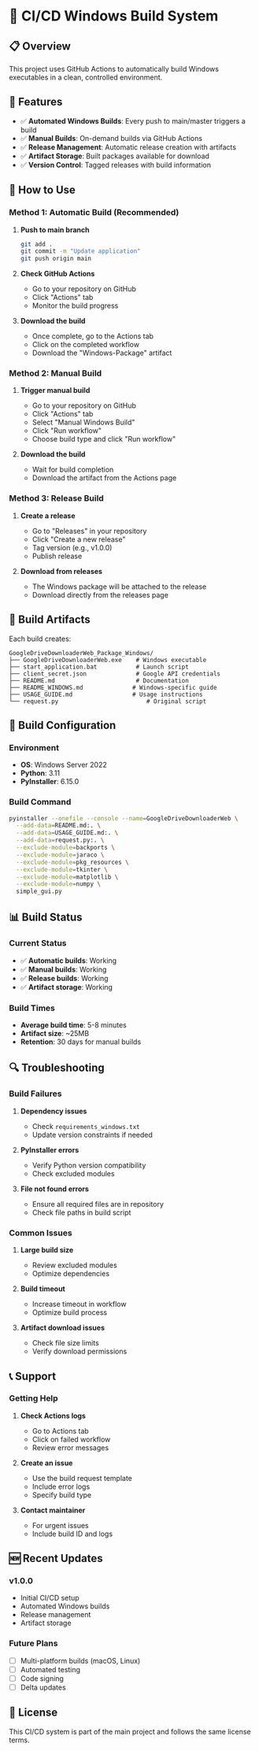 # 🚀 CI/CD Windows Build System

## 📋 Overview

This project uses GitHub Actions to automatically build Windows executables in a clean, controlled environment.

## 🔧 Features

- ✅ **Automated Windows Builds**: Every push to main/master triggers a build
- ✅ **Manual Builds**: On-demand builds via GitHub Actions
- ✅ **Release Management**: Automatic release creation with artifacts
- ✅ **Artifact Storage**: Built packages available for download
- ✅ **Version Control**: Tagged releases with build information

## 🚀 How to Use

### Method 1: Automatic Build (Recommended)

1. **Push to main branch**
   ```bash
   git add .
   git commit -m "Update application"
   git push origin main
   ```

2. **Check GitHub Actions**
   - Go to your repository on GitHub
   - Click "Actions" tab
   - Monitor the build progress

3. **Download the build**
   - Once complete, go to the Actions tab
   - Click on the completed workflow
   - Download the "Windows-Package" artifact

### Method 2: Manual Build

1. **Trigger manual build**
   - Go to your repository on GitHub
   - Click "Actions" tab
   - Select "Manual Windows Build"
   - Click "Run workflow"
   - Choose build type and click "Run workflow"

2. **Download the build**
   - Wait for build completion
   - Download the artifact from the Actions page

### Method 3: Release Build

1. **Create a release**
   - Go to "Releases" in your repository
   - Click "Create a new release"
   - Tag version (e.g., v1.0.0)
   - Publish release

2. **Download from releases**
   - The Windows package will be attached to the release
   - Download directly from the releases page

## 📁 Build Artifacts

Each build creates:
```
GoogleDriveDownloaderWeb_Package_Windows/
├── GoogleDriveDownloaderWeb.exe    # Windows executable
├── start_application.bat           # Launch script
├── client_secret.json              # Google API credentials
├── README.md                       # Documentation
├── README_WINDOWS.md              # Windows-specific guide
├── USAGE_GUIDE.md                 # Usage instructions
└── request.py                         # Original script
```

## 🔧 Build Configuration

### Environment
- **OS**: Windows Server 2022
- **Python**: 3.11
- **PyInstaller**: 6.15.0

### Build Command
```bash
pyinstaller --onefile --console --name=GoogleDriveDownloaderWeb \
  --add-data=README.md:. \
  --add-data=USAGE_GUIDE.md:. \
  --add-data=request.py:. \
  --exclude-module=backports \
  --exclude-module=jaraco \
  --exclude-module=pkg_resources \
  --exclude-module=tkinter \
  --exclude-module=matplotlib \
  --exclude-module=numpy \
  simple_gui.py
```

## 📊 Build Status

### Current Status
- ✅ **Automatic builds**: Working
- ✅ **Manual builds**: Working
- ✅ **Release builds**: Working
- ✅ **Artifact storage**: Working

### Build Times
- **Average build time**: 5-8 minutes
- **Artifact size**: ~25MB
- **Retention**: 30 days for manual builds

## 🔍 Troubleshooting

### Build Failures

1. **Dependency issues**
   - Check `requirements_windows.txt`
   - Update version constraints if needed

2. **PyInstaller errors**
   - Verify Python version compatibility
   - Check excluded modules

3. **File not found errors**
   - Ensure all required files are in repository
   - Check file paths in build script

### Common Issues

1. **Large build size**
   - Review excluded modules
   - Optimize dependencies

2. **Build timeout**
   - Increase timeout in workflow
   - Optimize build process

3. **Artifact download issues**
   - Check file size limits
   - Verify download permissions

## 📞 Support

### Getting Help

1. **Check Actions logs**
   - Go to Actions tab
   - Click on failed workflow
   - Review error messages

2. **Create an issue**
   - Use the build request template
   - Include error logs
   - Specify build type

3. **Contact maintainer**
   - For urgent issues
   - Include build ID and logs

## 🆕 Recent Updates

### v1.0.0
- Initial CI/CD setup
- Automated Windows builds
- Release management
- Artifact storage

### Future Plans
- [ ] Multi-platform builds (macOS, Linux)
- [ ] Automated testing
- [ ] Code signing
- [ ] Delta updates

## 📄 License

This CI/CD system is part of the main project and follows the same license terms. 